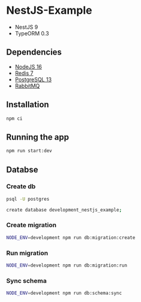 # NestJS-Example

* NestJS 9
* TypeORM 0.3

## Dependencies

* [NodeJS 16](https://nodejs.org/download/release/latest-v16.x/)
* [Redis 7](https://redis.io/download/)
* [PostgreSQL 13](https://www.postgresql.org/download/)
* [RabbitMQ](https://www.rabbitmq.com/download.html)

## Installation

```bash
npm ci
```

## Running the app

```bash
npm run start:dev
```

## Databse

### Create db

```bash
psql -U postgres

create database development_nestjs_example;
```

### Create migration

```bash
NODE_ENV=development npm run db:migration:create
```

### Run migration

```bash
NODE_ENV=development npm run db:migration:run
```

### Sync schema

```bash
NODE_ENV=development npm run db:schema:sync
```
